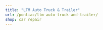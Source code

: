 ```yaml
---
title: "LTM Auto Truck & Trailer"
url: /pontiac/ltm-auto-truck-and-trailer/
shop: car repair
---
```

